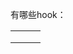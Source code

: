 有哪些hook：

|      |      |      |
| ---- | ---- | ---- |
|      |      |      |
|      |      |      |
|      |      |      |

